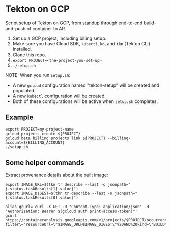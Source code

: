 # Tekton on GCP
Script setup of Tekton on GCP, from standup through end-to-end build-and-push of container to AR.

1. Set up a GCP project, including billing setup.
2. Make sure you have Cloud SDK, `kubectl`, `ko`, and `tkn` (Tekton CLI) installed.
3. Clone this repo.
4. `export PROJECT=<the-project-you-set-up>`
5. `./setup.sh`

NOTE: When you run `setup.sh`:
- A new `gcloud` configuration named "tekton-setup" will be created and populated.
- A new `kubectl` configuration will be created.
- Both of these configurations will be active when `setup.sh` completes.

## Example

```shell
export PROJECT=my-project-name
gcloud projects create ${PROJECT}
gcloud beta billing projects link ${PROJECT} --billing-account=${BILLING_ACCOUNT}
./setup.sh
```

## Some helper commands

Extract provenance details about the built image:

```shell
export IMAGE_URL=$(tkn tr describe --last -o jsonpath="{.status.taskResults[1].value}")
export IMAGE_DIGEST=$(tkn tr describe --last -o jsonpath="{.status.taskResults[0].value}")

alias gcurl='curl -X GET -H "Content-Type: application/json" -H "Authorization: Bearer $(gcloud auth print-access-token)"'
gcurl https://containeranalysis.googleapis.com/v1/projects/$PROJECT/occurrences\?filter\="resourceUrl=\"$IMAGE_URL@$IMAGE_DIGEST\"%20AND%20kind=\"BUILD\""
```
